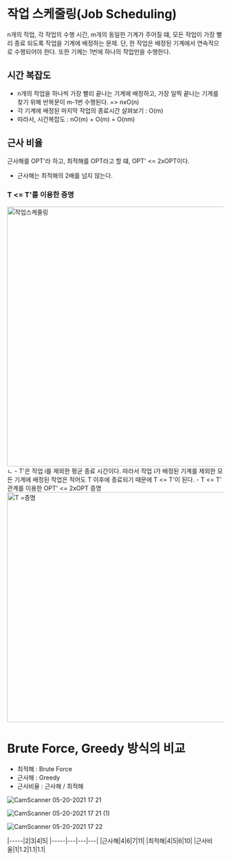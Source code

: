 # 작업 스케줄링(Job Scheduling)

n개의 작업, 각 작업의 수행 시간, m개의 동일한 기계가 주어질 떄, 모든 작업이 가장 빨리 종료 되도록 작업을 기계에 배정하는 문제. 단, 한 작업은 배정된 기계에서 연속적으로 수행되어야 한다. 또한 기께는 1번에 하나의 작업만을 수행한다.

## 시간 복잡도
- n개의 작업을 하나씩 가장 빨리 끝나는 기계에 배정하고, 가장 일찍 끝나는 기계를 찾기 위해 반복문이 m-1번 수행된다. => nxO(n)
- 각 기계에 배정된 마지막 작업의 종료시간 살펴보기 : O(m)
- 따라서, 시간복잡도 : nO(m) + O(m) = O(nm)

## 근사 비율
근사해를 OPT'라 하고, 최적해를 OPT라고 할 떄, OPT' <= 2xOPT이다.
- 근사해는 최적해의 2배를 넘지 않는다.

### T <= T'를 이용한 증명
<img width="604" alt="작업스케줄링" src="https://user-images.githubusercontent.com/81741589/118929951-1c7f7680-b980-11eb-8f9f-9c5cce5052a8.png">
ㄴ
- T'은 작업 i를 제외한 평균 종료 시간이다. 따라서 작업 i가 배정된 기계를 제외한 모든 기계에 배정된 작업은 적어도 T 이후에 종료되기 때문에 T <= T'이 된다.
- T <= T' 관계를 이용한 OPT' <= 2xOPT 증명

<img width="535" alt="T =증명" src="https://user-images.githubusercontent.com/81741589/118929876-083b7980-b980-11eb-90de-4581aed4e3d5.png">

# Brute Force, Greedy 방식의 비교
- 최적해 : Brute Force
- 근사해 : Greedy
- 근사비율 : 근사해 / 최적해

![CamScanner 05-20-2021 17 21](https://user-images.githubusercontent.com/81741589/118960369-2dd77b80-b99e-11eb-9260-235799180087.jpg)


![CamScanner 05-20-2021 17 21 (1)](https://user-images.githubusercontent.com/81741589/118960118-eb15a380-b99d-11eb-9574-1c7649b19d9d.jpg)

![CamScanner 05-20-2021 17 22](https://user-images.githubusercontent.com/81741589/118960433-4051b500-b99e-11eb-8c12-3edc18b653a0.jpg)


|-----|2|3|4|5|
|-----|---|---|---|
|근사해|4|6|7|11|
|최적해|4|5|6|10|
|근사비울|1|1.2|1.1|1.1|